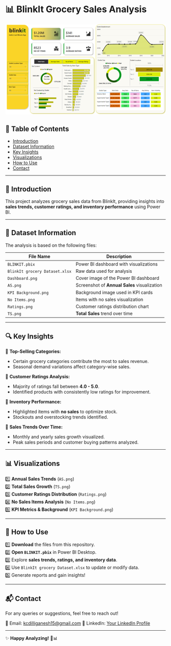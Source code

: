 # 📊 BlinkIt Grocery Sales Analysis

![Dashboard](./Dashboard.png)

## 📌 Table of Contents
- [Introduction](#introduction)
- [Dataset Information](#dataset-information)
- [Key Insights](#key-insights)
- [Visualizations](#visualizations)
- [How to Use](#how-to-use)
- [Contact](#contact)

---

## 📢 Introduction  
This project analyzes grocery sales data from BlinkIt, providing insights into **sales trends, customer ratings, and inventory performance** using Power BI.

---

## 📂 Dataset Information  
The analysis is based on the following files:  

| File Name                      | Description                                      |
|---------------------------------|--------------------------------------------------|
| `BLINKIT.pbix`                 | Power BI dashboard with visualizations          |
| `BlinkIt grocery Dataset.xlsx` | Raw data used for analysis                      |
| `Dashboard.png`                | Cover image of the Power BI dashboard           |
| `AS.png`                        | Screenshot of **Annual Sales** visualization    |
| `KPI Background.png`            | Background image used in KPI cards              |
| `No Items.png`                  | Items with no sales visualization               |
| `Ratings.png`                    | Customer ratings distribution chart            |
| `TS.png`                         | **Total Sales** trend over time                |

---

## 🔍 Key Insights  

📌 **Top-Selling Categories:**  
- Certain grocery categories contribute the most to sales revenue.  
- Seasonal demand variations affect category-wise sales.  

📌 **Customer Ratings Analysis:**  
- Majority of ratings fall between **4.0 - 5.0**.  
- Identified products with consistently low ratings for improvement.  

📌 **Inventory Performance:**  
- Highlighted items with **no sales** to optimize stock.  
- Stockouts and overstocking trends identified.  

📌 **Sales Trends Over Time:**  
- Monthly and yearly sales growth visualized.  
- Peak sales periods and customer buying patterns analyzed.  

---

## 📊 Visualizations  

1️⃣ **Annual Sales Trends** (`AS.png`)  
2️⃣ **Total Sales Growth** (`TS.png`)  
3️⃣ **Customer Ratings Distribution** (`Ratings.png`)  
4️⃣ **No Sales Items Analysis** (`No Items.png`)  
5️⃣ **KPI Metrics & Background** (`KPI Background.png`)  

---

## 🚀 How to Use  

1️⃣ **Download** the files from this repository.  
2️⃣ **Open `BLINKIT.pbix`** in Power BI Desktop.  
3️⃣ Explore **sales trends, ratings, and inventory data**.  
4️⃣ Use `BlinkIt grocery Dataset.xlsx` to update or modify data.  
5️⃣ Generate reports and gain insights!  

---

## 📬 Contact  
For any queries or suggestions, feel free to reach out!  

📧 Email: kcdilliganesh15@gmail.com
🔗 LinkedIn: [Your LinkedIn Profile](www.linkedin.com/in/dilliganesh-k-224a6a20a)  

---

✨ **Happy Analyzing!** 🚀📊  
